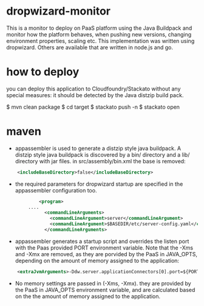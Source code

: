 dropwizard-monitor
==================
This is a monitor to deploy on PaaS platform using the Java Buildpack and monitor how the platform behaves, when pushing new versions, changing environment properties, 
scaling etc.  This implementation was written using dropwizard. Others are available that are written in node.js and go.

how to deploy
=============
you can deploy this application to Cloudfoundry/Stackato without any special measures: it should be detected by the Java distzip build pack.

$ mvn clean package
$ cd target
$ stackato push -n 
$ stackato open

maven 
=====
- appassembler is used to generate a distzip style java buildpack. A distzip style java buildpack is discovered by a bin/ directory and a lib/ directory with jar files. in src/assembly/bin.xml the base is removed:
```xml
	<includeBaseDirectory>false</includeBaseDirectory>
```
- the required parameters for dropwizard startup are specified in the appassembler configuration too.
```xml
            <program>
		....
              <commandLineArguments>
                <commandLineArgument>server</commandLineArgument>
                <commandLineArgument>$BASEDIR/etc/server-config.yaml</commandLineArgument>
              </commandLineArguments>
```
- appassembler generates a startup script and overrides the listen port with the Paas provided PORT environment variable. Note that the -Xms and -Xmx are removed, as they are porvided by the PaaS in JAVA_OPTS, depending on the amount of memory assigned to the application:
```xml
	<extraJvmArguments>-Ddw.server.applicationConnectors[0].port=${PORT:-8090} </extraJvmArguments>
```
- No memory settings are passed in (-Xms, -Xmx). they are  provided by the PaaS in JAVA_OPTS environment variable, and are calculated based on the the amount of 
memory assigned to the application.

